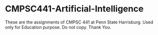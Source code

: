 # CMPSC441-Artificial-Intelligence
These are the assignments of CMPSC 441 at Penn State Harrisburg. Used only for Education purpose. Do not copy. Thank You.
